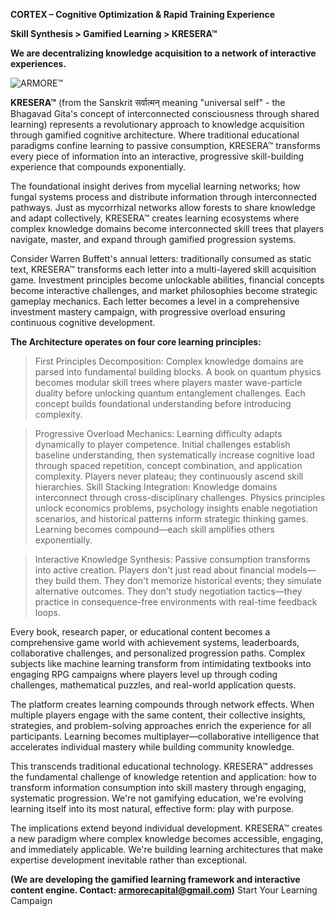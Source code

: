 **CORTEX – Cognitive Optimization & Rapid Training Experience**

**Skill Synthesis > Gamified Learning > KRESERA™**

**We are decentralizing knowledge acquisition to a network of interactive experiences.**

![ARMORE™](https://github.com/user-attachments/assets/2559c54d-e312-4bcd-bce3-df2d64b5364d)

**KRESERA™** (from the Sanskrit सर्वात्मन् meaning "universal self" - the Bhagavad Gita's concept of interconnected consciousness through shared learning) represents a revolutionary approach to knowledge acquisition through gamified cognitive architecture. Where traditional educational paradigms confine learning to passive consumption, KRESERA™ transforms every piece of information into an interactive, progressive skill-building experience that compounds exponentially.

The foundational insight derives from mycelial learning networks; how fungal systems process and distribute information through interconnected pathways. Just as mycorrhizal networks allow forests to share knowledge and adapt collectively, KRESERA™ creates learning ecosystems where complex knowledge domains become interconnected skill trees that players navigate, master, and expand through gamified progression systems.

Consider Warren Buffett's annual letters: traditionally consumed as static text, KRESERA™ transforms each letter into a multi-layered skill acquisition game. Investment principles become unlockable abilities, financial concepts become interactive challenges, and market philosophies become strategic gameplay mechanics. Each letter becomes a level in a comprehensive investment mastery campaign, with progressive overload ensuring continuous cognitive development.

**The Architecture operates on four core learning principles:**

> First Principles Decomposition: Complex knowledge domains are parsed into fundamental building blocks. A book on quantum physics becomes modular skill trees where players master wave-particle duality before unlocking quantum entanglement challenges. Each concept builds foundational understanding before introducing complexity.

> Progressive Overload Mechanics: Learning difficulty adapts dynamically to player competence. Initial challenges establish baseline understanding, then systematically increase cognitive load through spaced repetition, concept combination, and application complexity. Players never plateau; they continuously ascend skill hierarchies.
Skill Stacking Integration: Knowledge domains interconnect through cross-disciplinary challenges. Physics principles unlock economics problems, psychology insights enable negotiation scenarios, and historical patterns inform strategic thinking games. Learning becomes compound—each skill amplifies others exponentially.

> Interactive Knowledge Synthesis: Passive consumption transforms into active creation. Players don't just read about financial models—they build them. They don't memorize historical events; they simulate alternative outcomes. They don't study negotiation tactics—they practice in consequence-free environments with real-time feedback loops.

Every book, research paper, or educational content becomes a comprehensive game world with achievement systems, leaderboards, collaborative challenges, and personalized progression paths. Complex subjects like machine learning transform from intimidating textbooks into engaging RPG campaigns where players level up through coding challenges, mathematical puzzles, and real-world application quests.

The platform creates learning compounds through network effects. When multiple players engage with the same content, their collective insights, strategies, and problem-solving approaches enrich the experience for all participants. Learning becomes multiplayer—collaborative intelligence that accelerates individual mastery while building community knowledge.

This transcends traditional educational technology. KRESERA™ addresses the fundamental challenge of knowledge retention and application: how to transform information consumption into skill mastery through engaging, systematic progression. We're not gamifying education, we're evolving learning itself into its most natural, effective form: play with purpose.

The implications extend beyond individual development. KRESERA™ creates a new paradigm where complex knowledge becomes accessible, engaging, and immediately applicable. We're building learning architectures that make expertise development inevitable rather than exceptional.

**(We are developing the gamified learning framework and interactive content engine. Contact: armorecapital@gmail.com)**
Start Your Learning Campaign
